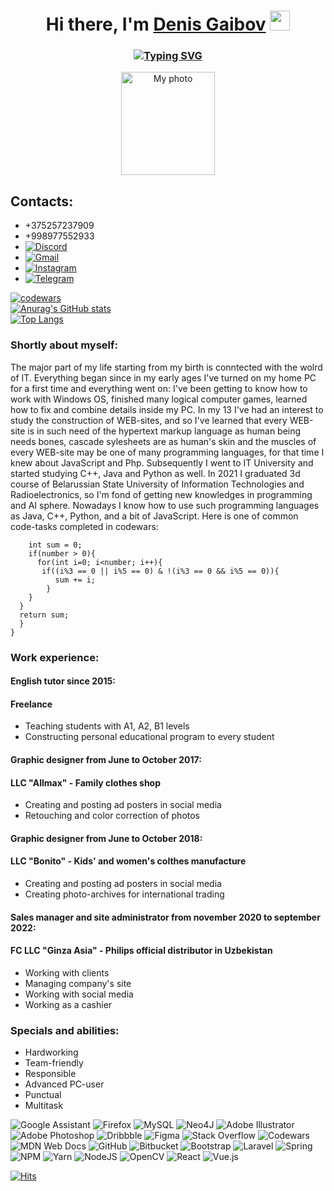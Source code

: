 <h1 align="center">Hi there, I'm <a href="https://daniilshat.ru/" target="_blank">Denis Gaibov</a> 
<img src="https://github.com/blackcater/blackcater/raw/main/images/Hi.gif" height="32"/></h1>
<h3 align="center"><a href="https://git.io/typing-svg"><img src="https://readme-typing-svg.herokuapp.com?font=Fira+Code&pause=1000&width=435&lines=Artificial+Intelligence+student" alt="Typing SVG" /></a></h3>
<p align="center"><img href="https://github.com/Prominency13/rsschool-cv/tree/gh-pages/images/myimage.JPG" alt="My photo" width=150px height= 165px></p>

## Contacts:  
* +375257237909  
* +998977552933
* <a href="https://discordapp.com/users/Prominency13(Ден)#3684" >![Discord](https://img.shields.io/badge/%3CServer%3E-%237289DA.svg?style=for-the-badge&logo=discord&logoColor=white)
* <a href="mailto:prominency13@gmail.com">![Gmail](https://img.shields.io/badge/Gmail-D14836?style=for-the-badge&logo=gmail&logoColor=white)
* <a href="https://www.instagram.com/den_imya_zanyato/">![Instagram](https://img.shields.io/badge/Instagram-%23E4405F.svg?style=for-the-badge&logo=Instagram&logoColor=white)
* <a href="https://t.me/Prominency">![Telegram](https://img.shields.io/badge/Telegram-2CA5E0?style=for-the-badge&logo=telegram&logoColor=white)

[![codewars](https://www.codewars.com/users/Prominency13/badges/large)](https://www.codewars.com/users/Prominency13)</br>
[![Anurag's GitHub stats](https://github-readme-stats.vercel.app/api?username=prominency13)](https://github.com/anuraghazra/github-readme-stats)</br>
[![Top Langs](https://github-readme-stats.vercel.app/api/top-langs/?username=anuraghazra&layout=compact)](https://github.com/anuraghazra/github-readme-stats)</br>

### Shortly about myself:
The major part of my life starting from my birth is conntected with the wolrd of IT. Everything began since in my early ages I've turned on my home PC for a first time and everything went on: I've been getting to know how to work with Windows OS, finished many logical computer games, learned how to fix and combine details inside my PC. In my 13 I've had an interest to study the construction of WEB-sites, and so I've learned that every WEB-site is in such need of the hypertext markup language as human being needs bones, cascade sylesheets are as human's skin and the muscles of every WEB-site may be one of many programming languages, for that time I knew about JavaScript and Php. Subsequently I went to IT University and started studying C++, Java and Python as well. In 2021 I graduated 3d course of Belarussian State University of Information Technologies and Radioelectronics, so I'm fond of getting new knowledges in programming and AI sphere. Nowadays I know how to use such programming languages as Java, C++, Python, and a bit of JavaScript.
Here is one of common code-tasks completed in codewars: 
```n(int number) {
    int sum = 0;
    if(number > 0){
      for(int i=0; i<number; i++){
       if((i%3 == 0 || i%5 == 0) & !(i%3 == 0 && i%5 == 0)){
          sum += i;
        }
    }
  }
  return sum;
  }
}
```
### Work experience:
#### English tutor since 2015:
#### Freelance
* Teaching students with A1, A2, B1 levels
* Constructing personal educational program to every student

#### Graphic designer from June to October 2017:
#### LLC "Allmax" - Family clothes shop
* Creating and posting ad posters in social media
* Retouching and color correction of photos

#### Graphic designer from June to October 2018:
#### LLC "Bonito" - Kids' and women's colthes manufacture
* Creating and posting ad posters in social media
* Creating photo-archives for international trading

#### Sales manager and site administrator from november 2020 to september 2022:
#### FC LLC "Ginza Asia" - Philips official distributor in Uzbekistan
* Working with clients
* Managing company's site
* Working with social media
* Working as a cashier

### Specials and abilities:
* Hardworking
* Team-friendly
* Responsible
* Advanced PC-user
* Punctual
* Multitask

![Google Assistant](https://img.shields.io/badge/google%20assistant-4285F4?style=for-the-badge&logo=google%20assistant&logoColor=white)
![Firefox](https://img.shields.io/badge/Firefox-FF7139?style=for-the-badge&logo=Firefox-Browser&logoColor=white)
![MySQL](https://img.shields.io/badge/mysql-%2300f.svg?style=for-the-badge&logo=mysql&logoColor=white)
![Neo4J](https://img.shields.io/badge/Neo4j-008CC1?style=for-the-badge&logo=neo4j&logoColor=white)
![Adobe Illustrator](https://img.shields.io/badge/adobe%20illustrator-%23FF9A00.svg?style=for-the-badge&logo=adobe%20illustrator&logoColor=white)
![Adobe Photoshop](https://img.shields.io/badge/adobe%20photoshop-%2331A8FF.svg?style=for-the-badge&logo=adobe%20photoshop&logoColor=white)
![Dribbble](https://img.shields.io/badge/Dribbble-EA4C89?style=for-the-badge&logo=dribbble&logoColor=white)
![Figma](https://img.shields.io/badge/figma-%23F24E1E.svg?style=for-the-badge&logo=figma&logoColor=white)
![Stack Overflow](https://img.shields.io/badge/-Stackoverflow-FE7A16?style=for-the-badge&logo=stack-overflow&logoColor=white)
![Codewars](https://img.shields.io/badge/Codewars-B1361E?style=for-the-badge&logo=codewars&logoColor=grey)
![MDN Web Docs](https://img.shields.io/badge/MDN_Web_Docs-black?style=for-the-badge&logo=mdnwebdocs&logoColor=white)
![GitHub](https://img.shields.io/badge/github-%23121011.svg?style=for-the-badge&logo=github&logoColor=white)
![Bitbucket](https://img.shields.io/badge/bitbucket-%230047B3.svg?style=for-the-badge&logo=bitbucket&logoColor=white)
![Bootstrap](https://img.shields.io/badge/bootstrap-%23563D7C.svg?style=for-the-badge&logo=bootstrap&logoColor=white)
![Laravel](https://img.shields.io/badge/laravel-%23FF2D20.svg?style=for-the-badge&logo=laravel&logoColor=white)
![Spring](https://img.shields.io/badge/spring-%236DB33F.svg?style=for-the-badge&logo=spring&logoColor=white)
![NPM](https://img.shields.io/badge/NPM-%23000000.svg?style=for-the-badge&logo=npm&logoColor=white)
![Yarn](https://img.shields.io/badge/yarn-%232C8EBB.svg?style=for-the-badge&logo=yarn&logoColor=white)
![NodeJS](https://img.shields.io/badge/node.js-6DA55F?style=for-the-badge&logo=node.js&logoColor=white)
![OpenCV](https://img.shields.io/badge/opencv-%23white.svg?style=for-the-badge&logo=opencv&logoColor=white)
![React](https://img.shields.io/badge/react-%2320232a.svg?style=for-the-badge&logo=react&logoColor=%2361DAFB)
![Vue.js](https://img.shields.io/badge/vuejs-%2335495e.svg?style=for-the-badge&logo=vuedotjs&logoColor=%234FC08D)

[![Hits](https://hits.sh/github.com/silentsoft/hits.svg)](https://hits.sh/github.com/silentsoft/hits/Prominency13)
